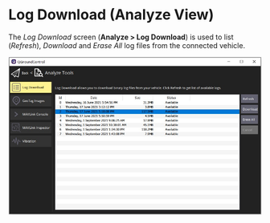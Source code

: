 # Log Download (Analyze View)

The *Log Download* screen (**Analyze > Log Download**) is used to list (*Refresh*), *Download* and *Erase All* log files from the connected vehicle.

![Analyze View Log Download](../../../assets/analyze/log_download.jpg)